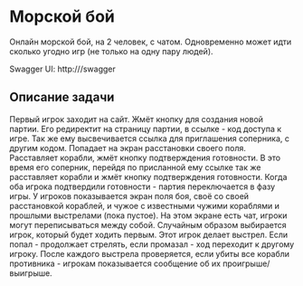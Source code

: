 # Морской бой

Онлайн морской бой, на 2 человек, с чатом. Одновременно может идти сколько угодно игр (не только на одну пару людей).

Swagger UI: http://<host>/swagger

## Описание задачи

Первый игрок заходит на сайт. Жмёт кнопку для создания новой партии. Его редиректит на страницу партии, в ссылке - код доступа к игре. Так же ему высвечивается ссылка для приглашения соперника, с другим кодом.
Попадает на экран расстановки своего поля. Расставляет корабли, жмёт кнопку подтверждения готовности.
В это время его соперник, перейдя по присланной ему ссылке так же расставляет корабли и жмёт кнопку подтверждения готовности. Когда оба игрока подтвердили готовности - партия переключается в фазу игры. 
У игроков показывается экран поля боя, своё со своей расстановкой кораблей, и чужое с известными чужими кораблями и прошлыми выстрелами (пока пустое). На этом экране есть чат, игроки могут переписываться между собой.
Случайным образом выбирается игрок, который будет ходить первым. 
Этот игрок делает выстрел. Если попал - продолжает стрелять, если промазал - ход переходит к другому игроку. После каждого выстрела проверяется, если убиты все корабли противника - игрокам показывается сообщение об их проигрыше/выигрыше.
